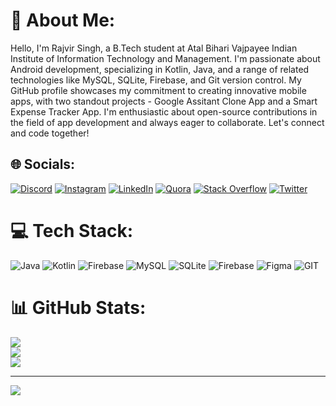 # 💫 About Me:
Hello, I'm Rajvir Singh, a B.Tech student at Atal Bihari Vajpayee Indian Institute of Information Technology and Management. I'm passionate about Android development, specializing in Kotlin, Java, and a range of related technologies like MySQL, SQLite, Firebase, and Git version control. My GitHub profile showcases my commitment to creating innovative mobile apps, with two standout projects - Google Assitant Clone App and a Smart Expense Tracker App. I'm enthusiastic about open-source contributions in the field of app development and always eager to collaborate. Let's connect and code together!


## 🌐 Socials:
[![Discord](https://img.shields.io/badge/Discord-%237289DA.svg?logo=discord&logoColor=white)](https://discord.gg/761262486992977920) [![Instagram](https://img.shields.io/badge/Instagram-%23E4405F.svg?logo=Instagram&logoColor=white)](https://instagram.com/rajvir_s_ingh) [![LinkedIn](https://img.shields.io/badge/LinkedIn-%230077B5.svg?logo=linkedin&logoColor=white)](https://linkedin.com/in/rajvir-singh-007303257) [![Quora](https://img.shields.io/badge/Quora-%23B92B27.svg?logo=Quora&logoColor=white)](https://quora.com/profile/Dunno-192) [![Stack Overflow](https://img.shields.io/badge/-Stackoverflow-FE7A16?logo=stack-overflow&logoColor=white)](https://stackoverflow.com/users/21667688) [![Twitter](https://img.shields.io/badge/Twitter-%231DA1F2.svg?logo=Twitter&logoColor=white)](https://twitter.com/rajvir_s_ingh) 

# 💻 Tech Stack:
![Java](https://img.shields.io/badge/java-%23ED8B00.svg?style=for-the-badge&logo=openjdk&logoColor=white) ![Kotlin](https://img.shields.io/badge/kotlin-%237F52FF.svg?style=for-the-badge&logo=kotlin&logoColor=white) ![Firebase](https://img.shields.io/badge/firebase-%23039BE5.svg?style=for-the-badge&logo=firebase) ![MySQL](https://img.shields.io/badge/mysql-%2300000f.svg?style=for-the-badge&logo=mysql&logoColor=white) ![SQLite](https://img.shields.io/badge/sqlite-%2307405e.svg?style=for-the-badge&logo=sqlite&logoColor=white) ![Firebase](https://img.shields.io/badge/Firebase-039BE5?style=for-the-badge&logo=Firebase&logoColor=white) ![Figma](https://img.shields.io/badge/figma-%23F24E1E.svg?style=for-the-badge&logo=figma&logoColor=white) ![GIT](https://img.shields.io/badge/Git-fc6d26?style=for-the-badge&logo=git&logoColor=white)
# 📊 GitHub Stats:
![](https://github-readme-stats.vercel.app/api?username=rajvirsingh2&theme=dark&hide_border=false&include_all_commits=true&count_private=true)<br/>
![](https://github-readme-streak-stats.herokuapp.com/?user=rajvirsingh2&theme=dark&hide_border=false)<br/>
![](https://github-readme-stats.vercel.app/api/top-langs/?username=rajvirsingh2&theme=dark&hide_border=false&include_all_commits=true&count_private=true&layout=compact)

---
[![](https://visitcount.itsvg.in/api?id=rajvirsingh2&icon=0&color=0)](https://visitcount.itsvg.in)

<!-- Proudly created with GPRM ( https://gprm.itsvg.in ) -->
